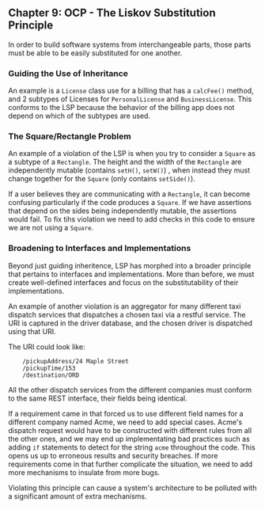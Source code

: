 ## Chapter 9: OCP - The Liskov Substitution Principle

In order to build software systems from interchangeable parts, those parts must be able to be easily substituted for one another.

### Guiding the Use of Inheritance

An example is a `License` class use for a billing that has a `calcFee()` method, and 2 subtypes of Licenses for `PersonalLicense` and `BusinessLicense`. This conforms to the LSP because the behavior of the billing app does not depend on which of the subtypes are used.

### The Square/Rectangle Problem

An example of a violation of the LSP is when you try to consider a `Square` as a subtype of a `Rectangle`. The height and the width of the `Rectangle` are independently mutable (contains `setH()`, `setW()`) , when instead they must change together for the `Square` (only contains `setSide()`).

If a user believes they are communicating with a `Rectangle`, it can become confusing particularly if the code produces a `Square`. If we have assertions that depend on the sides being independently mutable, the assertions would fail. To fix tihs violation we need to add checks in this code to ensure we are not using a `Square`.

### Broadening to Interfaces and Implementations

Beyond just guiding inheritence, LSP has morphed into a broader principle that pertains to interfaces and implementations. More than before, we must create well-defined interfaces and focus on the substitutability of their implementations.

An example of another violation is an aggregator for many different taxi dispatch services that dispatches a chosen taxi via a restful service. The URI is captured in the driver database, and the chosen driver is dispatched using that URI.

The URI could look like:

```purplecab.com/driver/Bob
    /pickupAddress/24 Maple Street
    /pickupTime/153
    /destination/ORD
```

All the other dispatch services from the different companies must conform to the same REST interface, their fields being identical.

If a requirement came in that forced us to use different field names for a different company named Acme, we need to add special cases. Acme's dispatch request would have to be constructed with different rules from all the other ones, and we may end up implementating bad practices such as adding `if` statements to detect for the string `acme` throughout the code. This opens us up to erroneous results and security breaches. If more requirements come in that further complicate the situation, we need to add more mechanisms to insulate from more bugs.

Violating this principle can cause a system's architecture to be polluted with a significant amount of extra mechanisms.
